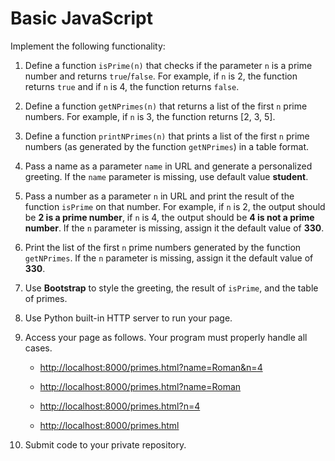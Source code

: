 # Basic JavaScript

Implement the following functionality:

1. Define a function `isPrime(n)` that checks if the parameter `n` is a prime number and returns `true`/`false`. For example, if `n` is 2, the function returns `true` and if `n` is 4, the function returns `false`.
1. Define a function `getNPrimes(n)` that returns a list of the first `n` prime numbers. For example, if `n` is 3, the function returns [2, 3, 5].
1. Define a function `printNPrimes(n)` that prints a list of the first `n` prime numbers (as generated by the function `getNPrimes`) in a table format.
1. Pass a name as a parameter `name` in URL and generate a personalized greeting. If the `name` parameter is missing, use default value **student**.
1. Pass a number as a parameter `n` in URL and print the result of the function `isPrime` on that number. For example, if `n` is 2, the output should be **2 is a prime number**, if `n` is 4, the output should be **4 is not a prime number**. If the `n` parameter is missing, assign it the default value of **330**.
1. Print the list of the first `n` prime numbers generated by the function `getNPrimes`. If the `n` parameter is missing, assign it the default value of **330**.
1. Use **Bootstrap** to style the greeting, the result of `isPrime`, and the table of primes.
1. Use Python built-in HTTP server to run your page.
1. Access your page as follows. Your program must properly handle all cases.

    * <http://localhost:8000/primes.html?name=Roman&n=4>
    
    * <http://localhost:8000/primes.html?name=Roman>
    * <http://localhost:8000/primes.html?n=4>
    * <http://localhost:8000/primes.html>

1. Submit code to your private repository.
